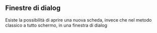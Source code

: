 ## Finestre di dialog
Esiste la possibilità di aprire una nuova scheda, invece che nel metodo classico a tutto schermo, in
una finestra di dialog
